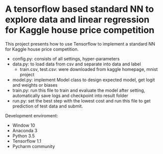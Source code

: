 # A tensorflow based standard NN to explore data and linear regression for Kaggle house price competition

This project presents how to use Tensorflow to implement a standard NN for Kaggle
house price competition.
+ config.py: consists of all settings, hyper-parameters
+ data.py: to load data from csv and separate into data and label
    + train.csv, test.csv: were downloaded from kaggle homepage, mnist project
+ model.py: implement Model class to design expected model, get logit and 
weights or biases
+ train.py: run this file to train and evaluate the model after setting, 
automatically save logs and checkpoint into result folder
+ run.py: set the best step with the lowest cost and run this file to get
prediction of test data and submit.

Development enviroment:
+ Window 10
+ Anaconda 3
+ Python 3.5
+ Tensorflow 1.1
+ Pycharm community
